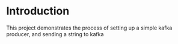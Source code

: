 # Introduction

This project demonstrates the process of setting up a simple kafka producer, and sending a string to kafka
